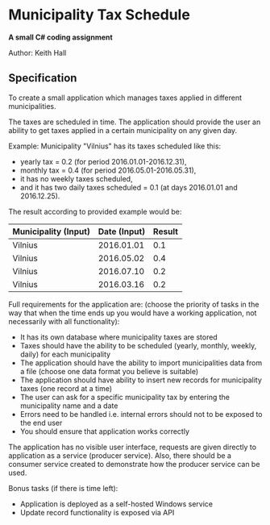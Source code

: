 # Municipality Tax Schedule
**A small C# coding assignment**

Author: Keith Hall

## Specification

To create a small application which manages taxes applied in different municipalities.

The taxes are scheduled in time. The application should provide the user an ability to get taxes applied in a certain municipality on any given day.

Example: Municipality "Vilnius" has its taxes scheduled like this:
- yearly tax = 0.2 (for period 2016.01.01-2016.12.31),
- monthly tax = 0.4 (for period 2016.05.01-2016.05.31),
- it has no weekly taxes scheduled,
- and it has two daily taxes scheduled = 0.1 (at days 2016.01.01 and 2016.12.25).

The result according to provided example would be:

| Municipality (Input) | Date (Input) | Result |
| -------------------- | ------------ | ------ |
| Vilnius              | 2016.01.01   | 0.1    |
| Vilnius              | 2016.05.02   | 0.4    |
| Vilnius              | 2016.07.10   | 0.2    |
| Vilnius              | 2016.03.16   | 0.2    |

Full requirements for the application are:
(choose the priority of tasks in the way that when the time ends up you would have a working application, not necessarily with all functionality):

* It has its own database where municipality taxes are stored
* Taxes should have the ability to be scheduled (yearly, monthly, weekly, daily) for each municipality
* The application should have the ability to import municipalities data from a file (choose one data format you believe is suitable)
* The application should have ability to insert new records for municipality taxes (one record at a
time)
* The user can ask for a specific municipality tax by entering the municipality name and a date
* Errors need to be handled i.e. internal errors should not to be exposed to the end user
* You should ensure that application works correctly

The application has no visible user interface, requests are given directly to application as a service
(producer service). Also, there should be a consumer service created to demonstrate how the
producer service can be used.

Bonus tasks (if there is time left):

* Application is deployed as a self-hosted Windows service
* Update record functionality is exposed via API
